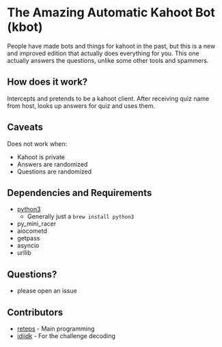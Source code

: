 # The Amazing Automatic Kahoot Bot (kbot)
People have made bots and things for kahoot in the past, but this is
a new and improved edition that actually does
everything for you. This one actually answers the questions, unlike
some other tools and spammers. 

## How does it work?

Intercepts and pretends to be a kahoot client. After receiving quiz name from host, looks up answers for quiz and uses them.

## Caveats

Does not work when:

+ Kahoot is private
+ Answers are randomized
+ Questions are randomized

## Dependencies and Requirements


* [python3](https://python-guide-pt-br.readthedocs.io/en/latest/starting/install3/osx/) 
  + Generally just a `brew install python3`
* py_mini_racer
* aiocometd
* getpass
* asyncio
* urllib
## Questions?
 + please open an issue
 
## Contributors

* [reteps](https://github.com/reteps) - Main programming
* [idiidk](https://github.com/idiidk) - For the challenge decoding

